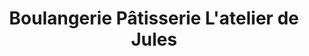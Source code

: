 ---
title: "Boulangerie Pâtisserie L'atelier de Jules"
url: /st-aygulf-frejus/boulangerie-patisserie-latelier-de-jules/
shop: boulangerie
---